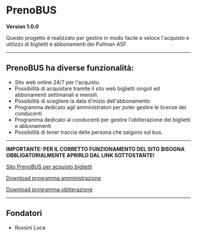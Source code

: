 # PrenoBUS

**Version 1.0.0**

Questo progetto è realizzato per gestire in modo facile e veloce l'acquisto e utilizzo di biglietti e abbonamenti dei Pullman ASF

---

## PrenoBUS ha diverse funzionalità:
- Sito web online 24/7 per l'acquisto.
- Possibilità di acquistare tramite il sito web biglietti singoli ed abbonamenti settimanali e mensili.
- Possibilità di scegliere la data d'inizio dell'abbonamento
- Programma dedicato agli amministratori per poter gestire le licenze dei conducenti
- Programma dedicato ai conducenti per gestire l'obliterazione dei biglietti e abbonamenti
- Possibilità di tener traccia delle persona che salgono sul bus.

---

**IMPORTANTE: PER IL CORRETTO FUNZIONAMENTO DEL SITO BISOGNA OBBLIGATORIALMENTE APRIRLO DAL LINK SOTTOSTANTE!**

[Sito PrenoBUS per acquisto biglietti](http://prenobus.epizy.com/)

[Download programma amministrazione](https://prenobus.000webhostapp.com/Files/prenoBUS_amministrazione.zip)

[Download programma obliterazione](https://prenobus.000webhostapp.com/Files/prenoBUS%20v1.0.zip)

---

## Fondatori

- Rossini Luca




